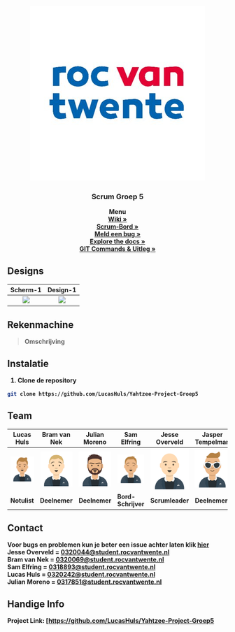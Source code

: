 <br />
<p align="center">
  <a href="https://github.com/LucasHuls/Yahtzee-Project-Groep5">
    <img src="readme-bestanden/rocvtlogo.jpg" alt="Logo">
  </a>

  <h3 align="center">Scrum Groep 5</h3>

  <p align="center">
    <strong>Menu</strong>
	<br />
	<a href="https://github.com/LucasHuls/Yahtzee-Project-Groep5/wiki"><strong>Wiki »</strong></a>
	<br />
    <a href="https://dev.azure.com/cooleboysz/Yahtzee%20I9AO3"><strong>Scrum-Bord »</strong></a>
	<br />
    <a href="https://github.com/LucasHuls/Yahtzee-Project-Groep5/issues"><strong>Meld een bug »</strong></a>
	<br />
    <a href="https://github.com/lucashuls/Yahtzee-Project-Groep5"><strong>Explore the docs »</strong></a>
	<br />
	<a href="https://github.com/LucasHuls/Calc4You-Project-Groep-5/tree/master/readme-bestanden"><strong>GIT Commands & Uitleg »</a>
  </p>
</p>

## Designs

| Scherm-1 									 | Design-1 						   |
| :---:        									 |     :---:      							   |
| <img src="x" width="500">   | <img src="x" width="500">     |

## Rekenmachine

> Omschrijving

## Instalatie

1. Clone de repository
```sh
git clone https://github.com/LucasHuls/Yahtzee-Project-Groep5
```

## Team
| Lucas Huls    						  | Bram van Nek 						   | Julian Moreno 		   					 | Sam Elfring 							| Jesse Overveld | Jasper Tempelman |
| ------------- 						  | ------------- 						   | ------------- 		   					 | -------------  						| ------------- | ------------- |
| <img src="readme-bestanden/Lucas.png">  | <img src="readme-bestanden/Bram.png">  | <img src="readme-bestanden/Julian.png"> | <img src="readme-bestanden/Sam.png"> | <img src="readme-bestanden/Jesse.png"> | <img src="readme-bestanden/Jasper.png"> |
| Notulist      						  | Deelnemer  							   | Deelnemer 								 | Bord-Schrijver  						| Scrumleader | Deelnemer |

## Contact
Voor bugs en problemen kun je beter een issue achter laten klik <a href="https://github.com/LucasHuls/Yahtzee-Project-Groep5">hier</a>
<br>
Jesse Overveld = 0320044@student.rocvantwente.nl
<br>
Bram van Nek = 0320069@student.rocvantwente.nl
<br>
Sam Elfring = 0318893@student.rocvantwente.nl
<br>
Lucas Huls  = 0320242@student.rocvantwente.nl
<br>
Julian Moreno = 0317851@student.rocvantwente.nl
<br>

## Handige Info
Project Link: [https://github.com/LucasHuls/Yahtzee-Project-Groep5
